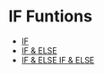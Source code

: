 # IF Funtions
- [IF](https://github.com/ondacloud/Program_Language/tree/main/python/02.%20if/if)
- [IF & ELSE](https://github.com/ondacloud/Program_Language/tree/main/python/02.%20if/if%20%26%20else)
- [IF & ELSE IF & ELSE](https://github.com/ondacloud/Program_Language/tree/main/python/02.%20if/if%20%26%20else%20if%20%26%20else)